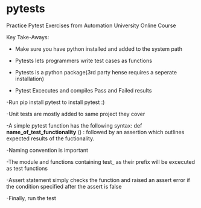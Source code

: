 # pytests
Practice Pytest Exercises from Automation University Online Course

Key Take-Aways:

- Make sure you have python installed and added to the system path

- Pytests lets programmers write test cases as functions

- Pytests is a python package(3rd party hense requires a seperate installation)

- Pytest Excecutes and compiles Pass and Failed results

-Run pip install pytest to install pytest :)

-Unit tests are mostly added to same project they cover

-A simple pytest function has the following syntax: 
    def **name_of_test_functionality** () :
    followed by an assertion which outlines expected results of the fuctionality.
    
-Naming convention is important

-The module and functions containing test_ as their prefix will be excecuted as test functions

-Assert statement simply checks the function and raised an assert error if the condition specified after the assert is false

-Finally, run the test
